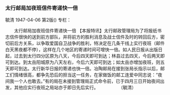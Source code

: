 ### 太行邮局加夜班信件寄递快一倍
毓清
1947-04-06
第2版()
专栏：

　　太行邮局加夜班信件寄递快一倍
    【本报特讯】太行邮政管理局为了将报纸书志信件很快的送到前方部队，并将前方的胜利消息及战士信件及时的转回后方，密切前后方关系，以争取爱国自卫战争的胜利，特决定在几条干线上实行夜班（邮件白天黑夜都不停），这样在几个地区的寄递时间可增快一倍。如人民日报从出版日起，过去到太行四分区原为八天，今后四天即可到达；林县过去四天，今后两天即可到达。到太岳阳城原为八天左右，今后六天即可到达；如太岳亦增加夜班，则五天即可到达。太行新华日报的寄递也快一倍。冶陶邮局在接到张局长指示以后，邮工们情绪很高，都争先恐后的担当这一任务，在家做饭的邮工连爱中同志说：“夜间我一个人也敢去。”有的局在未接到管理局正式命令前，已于四月三日开始夜间出发，其他应实行夜班之局站亦于即日先后实行。
　　　　          （毓清）
